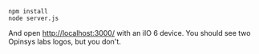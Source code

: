 
    npm install
    node server.js

And open <http://localhost:3000/> with an iIO 6 device. You should see two
Opinsys labs logos, but you don't.

